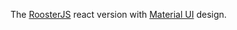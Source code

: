 The [RoosterJS](https://github.com/Microsoft/roosterjs) react version with [Material UI](https://material-ui.com/) design.